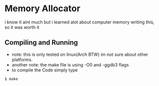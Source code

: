 # Memory Allocator
i know it aint much but i learned alot about computer memory writing this, so it was worth it 
## Compiling and Running
* note: this is only tested on linux(Arch BTW) im not sure about other platforms.
* another note: the make file is using -O0 and -ggdb3 flags
* to compile the Code simply type
```bash
$ make
```
